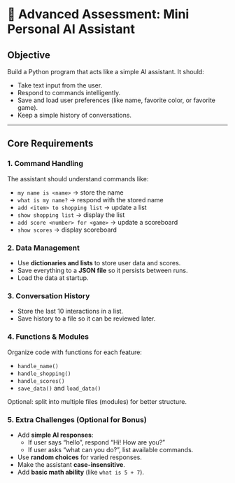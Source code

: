 # 📝 Advanced Assessment: Mini Personal AI Assistant

## Objective
Build a Python program that acts like a simple AI assistant. It should:

- Take text input from the user.
- Respond to commands intelligently.
- Save and load user preferences (like name, favorite color, or favorite game).
- Keep a simple history of conversations.

---

## Core Requirements

### 1. Command Handling
The assistant should understand commands like:

- `my name is <name>` → store the name
- `what is my name?` → respond with the stored name
- `add <item> to shopping list` → update a list
- `show shopping list` → display the list
- `add score <number> for <game>` → update a scoreboard
- `show scores` → display scoreboard

### 2. Data Management
- Use **dictionaries and lists** to store user data and scores.
- Save everything to a **JSON file** so it persists between runs.
- Load the data at startup.

### 3. Conversation History
- Store the last 10 interactions in a list.
- Save history to a file so it can be reviewed later.

### 4. Functions & Modules
Organize code with functions for each feature:

- `handle_name()`
- `handle_shopping()`
- `handle_scores()`
- `save_data()` and `load_data()`

Optional: split into multiple files (modules) for better structure.

### 5. Extra Challenges (Optional for Bonus)
- Add **simple AI responses**:
  - If user says “hello”, respond “Hi! How are you?”
  - If user asks “what can you do?”, list available commands.
- Use **random choices** for varied responses.
- Make the assistant **case-insensitive**.
- Add **basic math ability** (like `what is 5 + 7`).

